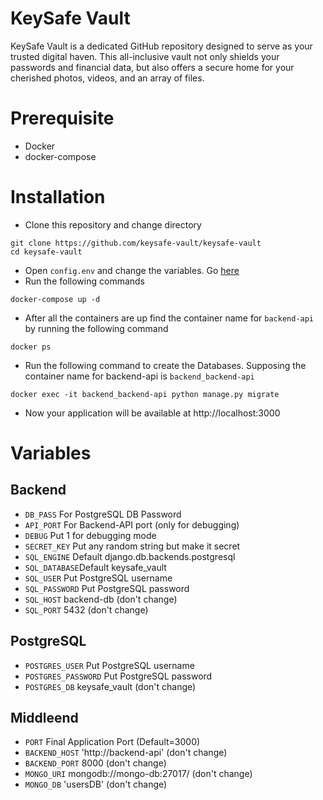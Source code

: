 # KeySafe Vault
KeySafe Vault is a dedicated GitHub repository designed to serve as your trusted digital haven. This all-inclusive vault not only shields your passwords and financial data, but also offers a secure home for your cherished photos, videos, and an array of files.

# Prerequisite
- Docker
- docker-compose

# Installation
- Clone this repository and change directory
```
git clone https://github.com/keysafe-vault/keysafe-vault
cd keysafe-vault
```
- Open ```config.env``` and change the variables. Go [here](#Variables)
- Run the following commands
```
docker-compose up -d
```
- After all the containers are up find the container name for ```backend-api``` by running the following command
```
docker ps
```
- Run the following command to create the Databases. Supposing the container name for backend-api is ```backend_backend-api```
```
docker exec -it backend_backend-api python manage.py migrate
```
- Now your application will be available at http://localhost:3000
# Variables
## Backend
- ```DB_PASS``` For PostgreSQL DB Password
- ```API_PORT``` For Backend-API port (only for debugging)
- ```DEBUG``` Put 1 for debugging mode
- ```SECRET_KEY``` Put any random string but make it secret
- ```SQL_ENGINE``` Default django.db.backends.postgresql
- ```SQL_DATABASE```Default keysafe_vault
- ```SQL_USER``` Put PostgreSQL username
- ```SQL_PASSWORD``` Put PostgreSQL password
- ```SQL_HOST``` backend-db (don't change)
- ```SQL_PORT``` 5432 (don't change)
## PostgreSQL
- ```POSTGRES_USER``` Put PostgreSQL username
- ```POSTGRES_PASSWORD``` Put PostgreSQL password
- ```POSTGRES_DB``` keysafe_vault (don't change)
## Middleend
- ```PORT``` Final Application Port (Default=3000)
- ```BACKEND_HOST``` 'http://backend-api' (don't change)
- ```BACKEND_PORT``` 8000 (don't change)
- ```MONGO_URI``` mongodb://mongo-db:27017/ (don't change)
- ```MONGO_DB``` 'usersDB' (don't change)
